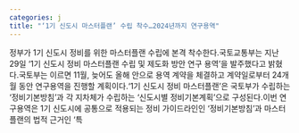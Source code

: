 ```yaml
---
categories: j
title: "‘1기 신도시 마스터플랜’ 수립 착수…2024년까지 연구용역"
---
```

정부가 1기 신도시 정비를 위한 마스터플랜 수립에 본격 착수한다.국토교통부는 지난 29일 ‘1기 신도시 정비 마스터플랜 수립 및 제도화 방안 연구 용역’을 발주했다고 밝혔다.국토부는 이르면 11월, 늦어도 올해 안으로 용역 계약을 체결하고 계약일로부터 24개월 동안 연구용역을 진행할 계획이다.‘1기 신도시 정비 마스터플랜’은 국토부가 수립하는 ‘정비기본방침’과 각 지차체가 수립하는 ‘신도시별 정비기본계획’으로 구성된다.이번 연구용역은 1기 신도시에 공통으로 적용되는 정비 가이드라인인 ‘정비기본방침’과 마스터 플랜의 법적 근거인 ‘특